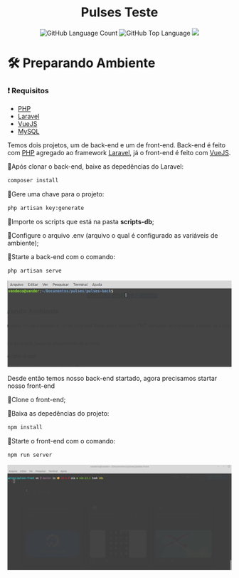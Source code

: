 <h1 align="center"> Pulses Teste </h1>

<div align="center">
  <img alt="GitHub Language Count" src="https://img.shields.io/github/languages/count/vandermnt/pulses" />
  <img alt="GitHub Top Language" src="https://img.shields.io/github/languages/top/vandermnt/pulses" />
  <a href="https://www.linkedin.com/in/vanderson-mantovani/">
    <img src="https://img.shields.io/badge/LinkedIn-blue?style=flat&logo=linkedin&labelColor=blue" />
  </a>
</div>

<h1>🛠 Preparando Ambiente </h1>

<h3>❗ Requisitos </h3>

- <a href="https://www.php.net/manual/pt_BR/intro-whatis.php">PHP</a>
- <a href="https://laravel.com/">Laravel</a>
- <a href="https://vuejs.org/">VueJS</a>
- <a href="https://www.mysql.com/"> MySQL </a>

Temos dois projetos, um de back-end e um de front-end. 
Back-end é feito com <a href="https://www.php.net/manual/pt_BR/intro-whatis.php">PHP</a> agregado ao framework <a href="https://laravel.com/">Laravel</a>, já o front-end é feito com <a href="https://vuejs.org/">VueJS</a>.
<p>🔹Após clonar o back-end, baixe as depedências do Laravel:</p>

~~~html
composer install
~~~

<p>🔹Gere uma chave para o projeto:</p>

~~~html
php artisan key:generate
~~~

<p>🔹Importe os scripts que está na pasta <b>scripts-db</b>;</p>
<p>🔹Configure o arquivo .env (arquivo o qual é configurado as variáveis de ambiente); </p>
<p>🔹Starte a back-end com o comando:

~~~html
php artisan serve
~~~

<img src="api">

<p> Desde então temos nosso back-end startado, agora precisamos startar nosso front-end </p>
<p>🔹Clone o front-end;</p>
<p>🔹Baixa as depedências do projeto: </p>

~~~html
npm install
~~~

<p>🔹Starte o front-end com o comando:
  
~~~html
npm run server
~~~

<img src="front.gif">

